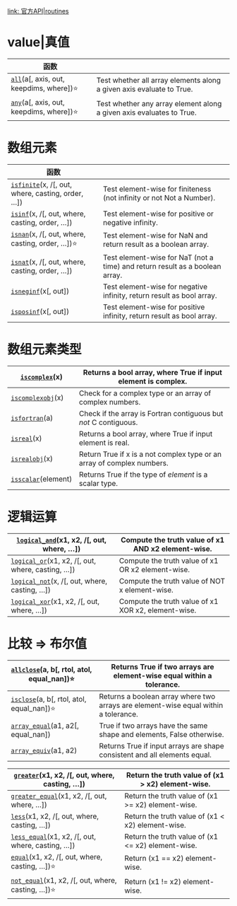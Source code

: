 [link: 官方API|routines](https://numpy.org/doc/stable/reference/routines.logic.html)

# value|真值

| 函数                                                         |                                                              |
| ------------------------------------------------------------ | ------------------------------------------------------------ |
| [`all`](https://numpy.org/doc/stable/reference/generated/numpy.all.html#numpy.all)(a[, axis, out, keepdims, where])⭐ | Test whether all array elements along a given axis evaluate to True. |
| [`any`](https://numpy.org/doc/stable/reference/generated/numpy.any.html#numpy.any)(a[, axis, out, keepdims, where])⭐ | Test whether any array element along a given axis evaluates to True. |



# 数组元素

| 函数                                                         |                                                              |
| ------------------------------------------------------------ | ------------------------------------------------------------ |
| [`isfinite`](https://numpy.org/doc/stable/reference/generated/numpy.isfinite.html#numpy.isfinite)(x, /[, out, where, casting, order, …]) | Test element-wise for finiteness (not infinity or not Not a Number). |
| [`isinf`](https://numpy.org/doc/stable/reference/generated/numpy.isinf.html#numpy.isinf)(x, /[, out, where, casting, order, …]) | Test element-wise for positive or negative infinity.         |
| [`isnan`](https://numpy.org/doc/stable/reference/generated/numpy.isnan.html#numpy.isnan)(x, /[, out, where, casting, order, …])⭐ | Test element-wise for NaN and return result as a boolean array. |
| [`isnat`](https://numpy.org/doc/stable/reference/generated/numpy.isnat.html#numpy.isnat)(x, /[, out, where, casting, order, …]) | Test element-wise for NaT (not a time) and return result as a boolean array. |
| [`isneginf`](https://numpy.org/doc/stable/reference/generated/numpy.isneginf.html#numpy.isneginf)(x[, out]) | Test element-wise for negative infinity, return result as bool array. |
| [`isposinf`](https://numpy.org/doc/stable/reference/generated/numpy.isposinf.html#numpy.isposinf)(x[, out]) | Test element-wise for positive infinity, return result as bool array. |



# 数组元素类型

| [`iscomplex`](https://numpy.org/doc/stable/reference/generated/numpy.iscomplex.html#numpy.iscomplex)(x) | Returns a bool array, where True if input element is complex. |
| ------------------------------------------------------------ | ------------------------------------------------------------ |
| [`iscomplexobj`](https://numpy.org/doc/stable/reference/generated/numpy.iscomplexobj.html#numpy.iscomplexobj)(x) | Check for a complex type or an array of complex numbers.     |
| [`isfortran`](https://numpy.org/doc/stable/reference/generated/numpy.isfortran.html#numpy.isfortran)(a) | Check if the array is Fortran contiguous but *not* C contiguous. |
| [`isreal`](https://numpy.org/doc/stable/reference/generated/numpy.isreal.html#numpy.isreal)(x) | Returns a bool array, where True if input element is real.   |
| [`isrealobj`](https://numpy.org/doc/stable/reference/generated/numpy.isrealobj.html#numpy.isrealobj)(x) | Return True if x is a not complex type or an array of complex numbers. |
| [`isscalar`](https://numpy.org/doc/stable/reference/generated/numpy.isscalar.html#numpy.isscalar)(element) | Returns True if the type of *element* is a scalar type.      |



# 逻辑运算

| [`logical_and`](https://numpy.org/doc/stable/reference/generated/numpy.logical_and.html#numpy.logical_and)(x1, x2, /[, out, where, …]) | Compute the truth value of x1 AND x2 element-wise.  |
| ------------------------------------------------------------ | --------------------------------------------------- |
| [`logical_or`](https://numpy.org/doc/stable/reference/generated/numpy.logical_or.html#numpy.logical_or)(x1, x2, /[, out, where, casting, …]) | Compute the truth value of x1 OR x2 element-wise.   |
| [`logical_not`](https://numpy.org/doc/stable/reference/generated/numpy.logical_not.html#numpy.logical_not)(x, /[, out, where, casting, …]) | Compute the truth value of NOT x element-wise.      |
| [`logical_xor`](https://numpy.org/doc/stable/reference/generated/numpy.logical_xor.html#numpy.logical_xor)(x1, x2, /[, out, where, …]) | Compute the truth value of x1 XOR x2, element-wise. |



# 比较 => 布尔值

| [`allclose`](https://numpy.org/doc/stable/reference/generated/numpy.allclose.html#numpy.allclose)(a, b[, rtol, atol, equal_nan])⭐ | Returns True if two arrays are element-wise equal within a tolerance. |
| ------------------------------------------------------------ | ------------------------------------------------------------ |
| [`isclose`](https://numpy.org/doc/stable/reference/generated/numpy.isclose.html#numpy.isclose)(a, b[, rtol, atol, equal_nan])⭐ | Returns a boolean array where two arrays are element-wise equal within a tolerance. |
| [`array_equal`](https://numpy.org/doc/stable/reference/generated/numpy.array_equal.html#numpy.array_equal)(a1, a2[, equal_nan]) | True if two arrays have the same shape and elements, False otherwise. |
| [`array_equiv`](https://numpy.org/doc/stable/reference/generated/numpy.array_equiv.html#numpy.array_equiv)(a1, a2) | Returns True if input arrays are shape consistent and all elements equal. |

| [`greater`](https://numpy.org/doc/stable/reference/generated/numpy.greater.html#numpy.greater)(x1, x2, /[, out, where, casting, …]) | Return the truth value of (x1 > x2) element-wise.  |
| ------------------------------------------------------------ | -------------------------------------------------- |
| [`greater_equal`](https://numpy.org/doc/stable/reference/generated/numpy.greater_equal.html#numpy.greater_equal)(x1, x2, /[, out, where, …]) | Return the truth value of (x1 >= x2) element-wise. |
| [`less`](https://numpy.org/doc/stable/reference/generated/numpy.less.html#numpy.less)(x1, x2, /[, out, where, casting, …]) | Return the truth value of (x1 < x2) element-wise.  |
| [`less_equal`](https://numpy.org/doc/stable/reference/generated/numpy.less_equal.html#numpy.less_equal)(x1, x2, /[, out, where, casting, …]) | Return the truth value of (x1 <= x2) element-wise. |
| [`equal`](https://numpy.org/doc/stable/reference/generated/numpy.equal.html#numpy.equal)(x1, x2, /[, out, where, casting, …])⭐ | Return (x1 == x2) element-wise.                    |
| [`not_equal`](https://numpy.org/doc/stable/reference/generated/numpy.not_equal.html#numpy.not_equal)(x1, x2, /[, out, where, casting, …])⭐ | Return (x1 != x2) element-wise.                    |



